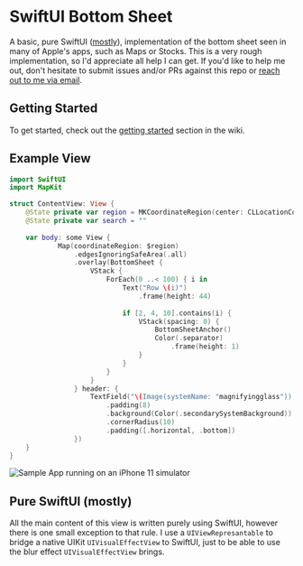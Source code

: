# SwiftUI Bottom Sheet

A basic, pure SwiftUI ([mostly](#mostlySwiftUI)), implementation of the bottom sheet seen in many of Apple's apps, such as Maps or Stocks. This is a very rough implementation, so I'd appreciate all help I can get. If you'd like to help me out, don't hesitate to submit issues and/or PRs against this repo or [reach out to me via email](mailto:jakcharvat@gmail.com).



## Getting Started

To get started, check out the [getting started](https://github.com/jakcharvat/SwiftUIBottomSheet/wiki/Getting-Started) section in the wiki.



## Example View

```swift
import SwiftUI
import MapKit

struct ContentView: View {
    @State private var region = MKCoordinateRegion(center: CLLocationCoordinate2D(latitude: 50.08, longitude: 14.43), span: MKCoordinateSpan(latitudeDelta: 0.5, longitudeDelta: 0.5))
    @State private var search = ""
    
    var body: some View {
            Map(coordinateRegion: $region)
                .edgesIgnoringSafeArea(.all)
                .overlay(BottomSheet {
                    VStack {
                        ForEach(0 ..< 100) { i in
                            Text("Row \(i)")
                                .frame(height: 44)
                            
                            if [2, 4, 10].contains(i) {
                                VStack(spacing: 0) {
                                    BottomSheetAnchor()
                                    Color(.separator)
                                        .frame(height: 1)
                                }
                            }
                        }
                    }
                } header: {
                    TextField("\(Image(systemName: "magnifyingglass")) Search for a place or address", text: $search)
                        .padding(8)
                        .background(Color(.secondarySystemBackground))
                        .cornerRadius(10)
                        .padding([.horizontal, .bottom])
                })
    }
}
```
![Sample App running on an iPhone 11 simulator](https://lh3.googleusercontent.com/K_CR33btTdbGoM9X3ucgokYRPgDXi8-Kpdy4fMVTwNeuMoVOKCy-4dPmfNtQduEnZ4sE_hWbTBp0ny9FBFQGnMPBu2X8KW06FTGhsWGDGeLOKkPQbKip6ucQcLFmZVQnqSmRLTEc7kU=w2400?source=screenshot.guru)


<a name="mostlySwiftUI"></a>

## Pure SwiftUI (mostly)

All the main content of this view is written purely using SwiftUI, however there is one small exception to that rule. I use a `UIViewRepresantable` to bridge a native UIKit `UIVisualEffectView` to SwiftUI, just to be able to use the blur effect `UIVisualEffectView` brings.



